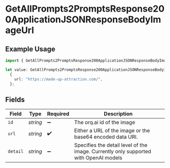 # GetAllPrompts2PromptsResponse200ApplicationJSONResponseBodyImageUrl

## Example Usage

```typescript
import { GetAllPrompts2PromptsResponse200ApplicationJSONResponseBodyImageUrl } from "orq-poc-typescript-multi-env-version/models/operations";

let value: GetAllPrompts2PromptsResponse200ApplicationJSONResponseBodyImageUrl =
  {
    url: "https://made-up-attraction.com/",
  };
```

## Fields

| Field                                                                                | Type                                                                                 | Required                                                                             | Description                                                                          |
| ------------------------------------------------------------------------------------ | ------------------------------------------------------------------------------------ | ------------------------------------------------------------------------------------ | ------------------------------------------------------------------------------------ |
| `id`                                                                                 | *string*                                                                             | :heavy_minus_sign:                                                                   | The orq.ai id of the image                                                           |
| `url`                                                                                | *string*                                                                             | :heavy_check_mark:                                                                   | Either a URL of the image or the base64 encoded data URI.                            |
| `detail`                                                                             | *string*                                                                             | :heavy_minus_sign:                                                                   | Specifies the detail level of the image. Currently only supported with OpenAI models |